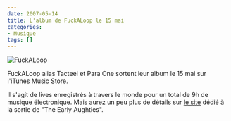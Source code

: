 ```yaml
---
date: 2007-05-14
title: L'album de FuckALoop le 15 mai
categories:
- Musique
tags: []
---
```

<img src="https://dlgjp9x71cipk.cloudfront.net/2007/05/fuckaloop.png" alt="FuckALoop" />

FuckALoop alias Tacteel et Para One sortent leur album le 15 mai sur l'iTunes Music Store.

Il s'agit de lives enregistrés à travers le monde pour un total de 9h de musique électronique. Mais aurez un peu plus de détails sur <a href="https://www.institubes.com/fuckaloop/" title="Fuckaloop sur institube">le site</a> dédié à la sortie de "The Early Aughties".
